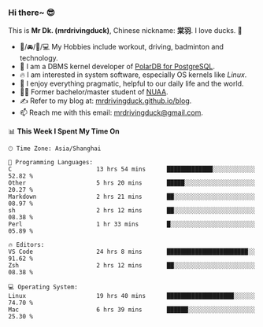 ### Hi there~ 😎

This is **Mr Dk. (mrdrivingduck)**, Chinese nickname: **棠羽**. I love ducks. 🦆

- 💪/🚘/🏸/💻 My Hobbies include workout, driving, badminton and technology.
- 🍊 I am a DBMS kernel developer of [PolarDB for PostgreSQL](https://github.com/ApsaraDB/PolarDB-for-PostgreSQL).
- 🔥 I am interested in system software, especially OS kernels like *Linux*.
- 🔧 I enjoy everything pragmatic, helpful to our daily life and the world.
- 👨‍🎓 Former bachelor/master student of [NUAA](https://en.wikipedia.org/wiki/Nanjing_University_of_Aeronautics_and_Astronautics).
- ✍ Refer to my blog at: [mrdrivingduck.github.io/blog](https://mrdrivingduck.github.io/blog/).
- 📫 Reach me with this email: [mrdrivingduck@gmail.com](mailto:mrdrivingduck@gmail.com).

<!--START_SECTION:waka-->
📊 **This Week I Spent My Time On** 

```text
🕑︎ Time Zone: Asia/Shanghai

💬 Programming Languages: 
C                        13 hrs 54 mins      █████████████░░░░░░░░░░░░   52.82 % 
Other                    5 hrs 20 mins       █████░░░░░░░░░░░░░░░░░░░░   20.27 % 
Markdown                 2 hrs 21 mins       ██░░░░░░░░░░░░░░░░░░░░░░░   08.97 % 
sh                       2 hrs 12 mins       ██░░░░░░░░░░░░░░░░░░░░░░░   08.38 % 
Perl                     1 hr 33 mins        █░░░░░░░░░░░░░░░░░░░░░░░░   05.89 % 

🔥 Editors: 
VS Code                  24 hrs 8 mins       ███████████████████████░░   91.62 % 
Zsh                      2 hrs 12 mins       ██░░░░░░░░░░░░░░░░░░░░░░░   08.38 % 

💻 Operating System: 
Linux                    19 hrs 40 mins      ███████████████████░░░░░░   74.70 % 
Mac                      6 hrs 39 mins       ██████░░░░░░░░░░░░░░░░░░░   25.30 % 
```


<!--END_SECTION:waka-->

<!-- ![Mr Dk.'s GitHub Stats](https://github-readme-stats.vercel.app/api?username=mrdrivingduck&count_private&show_icons=true&theme=buefy) -->

<!-- ![Most Used Languages](https://github-readme-stats.vercel.app/api/top-langs/?username=mrdrivingduck&exclude_repo=mips32-CPU,snort-tcp-socket&theme=buefy&layout=compact&langs_count=10) -->


<!--
**mrdrivingduck/mrdrivingduck** is a ✨ _special_ ✨ repository because its `README.md` (this file) appears on your GitHub profile.

Here are some ideas to get you started:

- 🔭 I’m currently working on ...
- 🌱 I’m currently learning ...
- 👯 I’m looking to collaborate on ...
- 🤔 I’m looking for help with ...
- 💬 Ask me about ...
- 📫 How to reach me: ...
- 😄 Pronouns: ...
- ⚡ Fun fact: ...
-->
